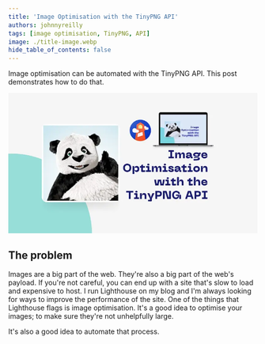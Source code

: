 ```yaml
---
title: 'Image Optimisation with the TinyPNG API'
authors: johnnyreilly
tags: [image optimisation, TinyPNG, API]
image: ./title-image.webp
hide_table_of_contents: false
---
```


Image optimisation can be automated with the TinyPNG API. This post demonstrates how to do that.

![title image reading "Image Optimisation with the TinyPNG API" with TinyPNG and Lighthouse logos](title-image.webp)

## The problem

Images are a big part of the web. They're also a big part of the web's payload. If you're not careful, you can end up with a site that's slow to load and expensive to host. I run Lighthouse on my blog and I'm always looking for ways to improve the performance of the site. One of the things that Lighthouse flags is image optimisation. It's a good idea to optimise your images; to make sure they're not unhelpfully large.

It's also a good idea to automate that process.
